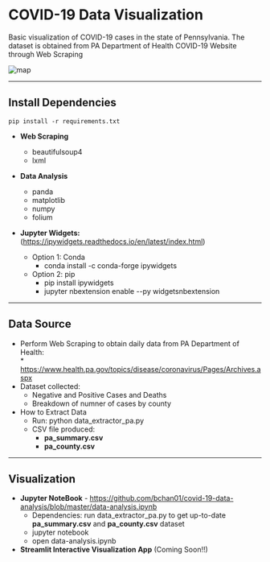 # COVID-19 Data Visualization #

Basic visualization of COVID-19 cases in the state of Pennsylvania. The dataset is obtained from PA Department of Health COVID-19 Website through Web Scraping

![map]("sample_map.png" "data map")


-------------

## Install Dependencies ##
```
pip install -r requirements.txt
```
* **Web Scraping**
  * beautifulsoup4
  * lxml

* **Data Analysis**
  * panda
  * matplotlib
  * numpy
  * folium

* **Jupyter Widgets:** (https://ipywidgets.readthedocs.io/en/latest/index.html)
  * Option 1: Conda
     * conda install -c conda-forge ipywidgets
  * Option 2: pip
    * pip install ipywidgets
    * jupyter nbextension enable --py widgetsnbextension

-------------

## Data Source ##

* Perform Web Scraping to obtain daily data from PA Department of Health:   
      * https://www.health.pa.gov/topics/disease/coronavirus/Pages/Archives.aspx
* Dataset collected:
  * Negative and Positive Cases and Deaths
  * Breakdown of numner of cases by county
* How to Extract Data
  * Run: python data_extractor_pa.py
  * CSV file produced: 
     * **pa_summary.csv**
     * **pa_county.csv**

-------------

## Visualization ##

* **Jupyter NoteBook** - https://github.com/bchan01/covid-19-data-analysis/blob/master/data-analysis.ipynb
  * Dependencies: run data_extractor_pa.py to get up-to-date **pa_summary.csv** and **pa_county.csv** dataset
  * jupyter notebook
  * open data-analysis.ipynb
* **Streamlit Interactive Visualization App** (Coming Soon!!)
